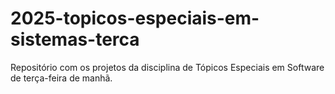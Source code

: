 # 2025-topicos-especiais-em-sistemas-terca
Repositório com os projetos da disciplina de Tópicos Especiais em Software de terça-feira de manhã.
